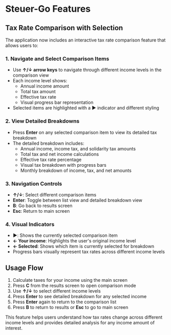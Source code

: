 # Steuer-Go Features

## Tax Rate Comparison with Selection

The application now includes an interactive tax rate comparison feature that allows users to:

### 1. Navigate and Select Comparison Items
- Use **↑/↓ arrow keys** to navigate through different income levels in the comparison view
- Each income level shows:
  - Annual income amount
  - Total tax amount  
  - Effective tax rate
  - Visual progress bar representation
- Selected items are highlighted with a **▶** indicator and different styling

### 2. View Detailed Breakdowns
- Press **Enter** on any selected comparison item to view its detailed tax breakdown
- The detailed breakdown includes:
  - Annual income, income tax, and solidarity tax amounts
  - Total tax and net income calculations
  - Effective tax rate percentage
  - Visual tax breakdown with progress bars
  - Monthly breakdown of income, tax, and net amounts

### 3. Navigation Controls
- **↑/↓**: Select different comparison items
- **Enter**: Toggle between list view and detailed breakdown view
- **B**: Go back to results screen
- **Esc**: Return to main screen

### 4. Visual Indicators
- **▶**: Shows the currently selected comparison item
- **← Your income**: Highlights the user's original income level
- **← Selected**: Shows which item is currently selected for breakdown
- Progress bars visually represent tax rates across different income levels

## Usage Flow

1. Calculate taxes for your income using the main screen
2. Press **C** from the results screen to open comparison mode
3. Use **↑/↓** to select different income levels
4. Press **Enter** to see detailed breakdown for any selected income
5. Press **Enter** again to return to the comparison list
6. Press **B** to return to results or **Esc** to go to main screen

This feature helps users understand how tax rates change across different income levels and provides detailed analysis for any income amount of interest. 